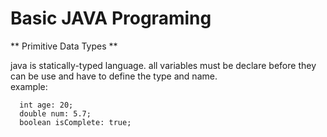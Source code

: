 # Basic JAVA Programing

** Primitive Data Types **

java is statically-typed language.
all variables must be declare before they can be use and have to define the type and name.<br/>
example:
```
  int age: 20;
  double num: 5.7;
  boolean isComplete: true;
```

